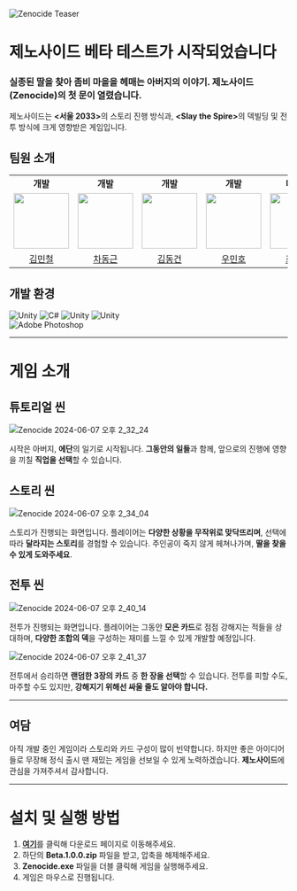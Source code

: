 ![Zenocide Teaser](https://github.com/pknu-wap/2024-1-Game-2-Team/assets/61517039/d345a1ea-a0b3-4416-8edd-e6616934300b)

# 제노사이드 베타 테스트가 시작되었습니다
### **실종된 딸**을 찾아 **좀비 마을**을 헤매는 **아버지**의 이야기. <b>제노사이드(Zenocide)</b>의 첫 문이 열렸습니다.
제노사이드는 <b><서울 2033></b>의 스토리 진행 방식과, <b>\<Slay the Spire></b>의 덱빌딩 및 전투 방식에 크게 영향받은 게임입니다.

## 팀원 소개

<table>
  <tr>
    <td align="center"><b>개발</b></td>
    <td align="center"><b>개발</b></td>
    <td align="center"><b>개발</b></td>
    <td align="center"><b>개발</b></td>
    <td align="center"><b>디자인</b></td>
  </tr>
  <tr>
    <td align="center"><a href="https://github.com/miniron-v"><img src="https://avatars.githubusercontent.com/u/61517039?v=4" width="100px;" alt=""/>
    <td align="center"><a href="https://github.com/Kkumteulyi"><img src="https://avatars.githubusercontent.com/u/127104912?v=4" width="100px;" alt=""/>
    <td align="center"><a href="https://github.com/ThisIsTAEWON"><img src="https://avatars.githubusercontent.com/u/125544913?v=4" width="100px;" alt=""/>
    <td align="center"><a href="https://github.com/WooMH"><img src="https://avatars.githubusercontent.com/u/160306680?v=4" width="100px;" alt=""/>
    <td align="center"><a href="https://github.com/tpdud1212"><img src="https://avatars.githubusercontent.com/u/165008035?v=4" width="100px;" alt=""/>
  </tr>
    <tr>
    <td align="center"><a href="https://github.com/miniron-v" title="Code">김민철</a></td>
    <td align="center"><a href="https://github.com/Kkumteulyi" title="Code">차동근</a></td>
    <td align="center"><a href="https://github.com/ThisIsTAEWON" title="Code">김동건</a></td>
    <td align="center"><a href="https://github.com/WooMH" title="Code">우민호</a></td>
    <td align="center"><a href="https://github.com/tpdud1212" title="Code">최세영</a></td>
  </tr>
</table>
      
## 개발 환경
<div>
  <img alt="Unity" src ="https://img.shields.io/badge/Unity-0?&style=flat-square&logo=unity&logoColor=white&color=000000"/>
  <img alt="C#" src ="https://img.shields.io/badge/C_Sharp-0?&style=flat-square&logo=csharp&logoColor=white&color=512BD4"/>
  <img alt="Unity" src ="https://img.shields.io/badge/Visual_Studio-0?&style=flat-square&logo=visualstudio&logoColor=white&color=5C2D91"/>
  <img alt="Unity" src ="https://img.shields.io/badge/Visual_Studio_Code-0?&style=flat-square&logo=visualstudiocode&logoColor=white&color=007ACC"/>
  <br>
  <img alt="Adobe Photoshop" src ="https://img.shields.io/badge/Adobe_Photoshop-0?&style=flat-square&logo=adobephotoshop&logoColor=white&color=31A8FF"/>
  
</div>

---

# 게임 소개

## 튜토리얼 씬
![Zenocide 2024-06-07 오후 2_32_24](https://github.com/pknu-wap/2024-1-Game-2-Team/assets/61517039/3500dec8-a1c1-41d5-932f-e7a8a52ef318)

시작은 아버지, **에단**의 일기로 시작됩니다. **그동안의 일들**과 함께, 앞으로의 진행에 영향을 끼칠 **직업을 선택**할 수 있습니다.

## 스토리 씬
![Zenocide 2024-06-07 오후 2_34_04](https://github.com/pknu-wap/2024-1-Game-2-Team/assets/61517039/2503b082-fade-45c5-a8e6-68cbef7a23c8)

스토리가 진행되는 화면입니다.
플레이어는 **다양한 상황을 무작위로 맞닥뜨리며**, 선택에 따라 **달라지는 스토리**를 경험할 수 있습니다.
주인공이 죽지 않게 헤쳐나가며, **딸을 찾을 수 있게 도와주세요**.

## 전투 씬
![Zenocide 2024-06-07 오후 2_40_14](https://github.com/pknu-wap/2024-1-Game-2-Team/assets/61517039/017c80fa-ced3-4bd0-8f45-549f0c278320)

전투가 진행되는 화면입니다.
플레이어는 그동안 **모은 카드**로 점점 강해지는 적들을 상대하며, **다양한 조합의 덱**을 구성하는 재미를 느낄 수 있게 개발할 예정입니다.

![Zenocide 2024-06-07 오후 2_41_37](https://github.com/pknu-wap/2024-1-Game-2-Team/assets/61517039/64fac18a-3bc3-4eed-8c66-2de56403233a)

전투에서 승리하면 **랜덤한 3장의 카드** 중 **한 장을 선택**할 수 있습니다. 전투를 피할 수도, 마주할 수도 있지만, **강해지기 위해선 싸울 줄도 알아야 합니다.**

---

## 여담
아직 개발 중인 게임이라 스토리와 카드 구성이 많이 빈약합니다. 하지만 좋은 아이디어들로 무장해 정식 출시 땐 재밌는 게임을 선보일 수 있게 노력하겠습니다.
**제노사이드**에 관심을 가져주셔서 감사합니다.

---

# 설치 및 실행 방법
1. [**여기**](https://github.com/pknu-wap/2024-1-Game-2-Team/releases/tag/Beta)를 클릭해 다운로드 페이지로 이동해주세요.
2. 하단의 **Beta.1.0.0.zip** 파일을 받고, 압축을 해제해주세요.
3. **Zenocide.exe** 파일을 더블 클릭해 게임을 실행해주세요.
4. 게임은 마우스로 진행됩니다.
